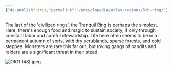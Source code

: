 ```yaml
---
{"dg-publish":true,"permalink":"/encyclopedia/atlas-regions/5th-ring/"}
---
```


The last of the 'civilized rings', the Tranquil Ring is perhaps the simplest. Here, there's enough food and magic to sustain society, if only through constant labor and careful stewardship. Life here often seems to be in a permanent autumn of sorts, with dry scrublands, sparse forests, and cold steppes. Monsters are rare this far out, but roving gangs of bandits and raiders are a significant threat in their stead.

![OIG1 (48).jpeg](/img/user/Images/OIG1%20(48).jpeg)